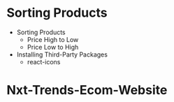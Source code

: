 # Sorting Products

- Sorting Products
  - Price High to Low
  - Price Low to High
- Installing Third-Party Packages
  - react-icons
# Nxt-Trends-Ecom-Website
